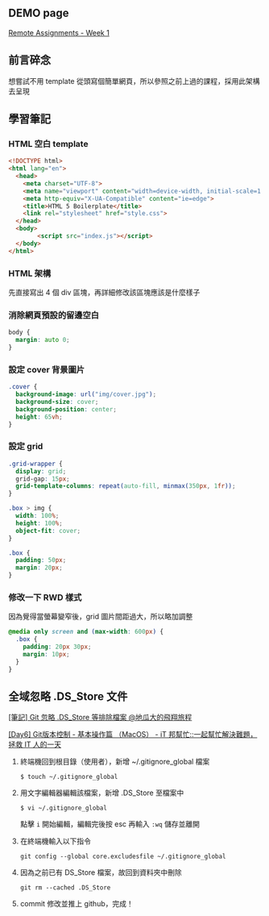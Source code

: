 ## DEMO page

[Remote Assignments - Week 1](https://elenachien1993.github.io/remote-assignments/week-1/)

## 前言碎念

想嘗試不用 template 從頭寫個簡單網頁，所以參照之前上過的課程，採用此架構去呈現

## 學習筆記

### HTML 空白 template

```html
<!DOCTYPE html>
<html lang="en">
  <head>
    <meta charset="UTF-8">
    <meta name="viewport" content="width=device-width, initial-scale=1.0">
    <meta http-equiv="X-UA-Compatible" content="ie=edge">
    <title>HTML 5 Boilerplate</title>
    <link rel="stylesheet" href="style.css">
  </head>
  <body>
		<script src="index.js"></script>
  </body>
</html>
```

### HTML 架構

先直接寫出 4 個 div 區塊，再詳細修改該區塊應該是什麼樣子

### 消除網頁預設的留邊空白

```css
body {
  margin: auto 0;
}
```

### 設定 cover 背景圖片

```css
.cover {
  background-image: url("img/cover.jpg");
  background-size: cover;
  background-position: center;
  height: 65vh;
}
```

### 設定 grid

```css
.grid-wrapper {
  display: grid;
  grid-gap: 15px;
  grid-template-columns: repeat(auto-fill, minmax(350px, 1fr));
}

.box > img {
  width: 100%;
  height: 100%;
  object-fit: cover;
}

.box {
  padding: 50px;
  margin: 20px;
}
```

### 修改一下 RWD 樣式

因為覺得當螢幕變窄後，grid 圖片間距過大，所以略加調整

```css
@media only screen and (max-width: 600px) {
  .box {
    padding: 20px 30px;
    margin: 10px;
  }
}
```
## 全域忽略 .DS_Store 文件

[[筆記] Git 忽略 .DS_Store 等排除檔案 @地瓜大的飛翔旅程](https://smlpoints.com/notes-git-ignore-ds_store-files-and-so-on-gitignore.html)

[[Day6] Git版本控制 - 基本操作篇 （MacOS） - iT 邦幫忙::一起幫忙解決難題，拯救 IT 人的一天](https://ithelp.ithome.com.tw/articles/10263959?sc=hot)

1. 終端機回到根目錄（使用者），新增 ~/.gitignore_global 檔案
    
    `$ touch ~/.gitignore_global`
    
2. 用文字編輯器編輯該檔案，新增 .DS_Store 至檔案中
    
    `$ vi ~/.gitignore_global`
    
    點擊 `i` 開始編輯，編輯完後按 esc 再輸入 `:wq` 儲存並離開
    
3. 在終端機輸入以下指令
    
    `git config --global core.excludesfile ~/.gitignore_global`
    
4. 因為之前已有 DS_Store 檔案，故回到資料夾中刪除
    
    `git rm --cached .DS_Store`
    
5. commit 修改並推上 github，完成！

